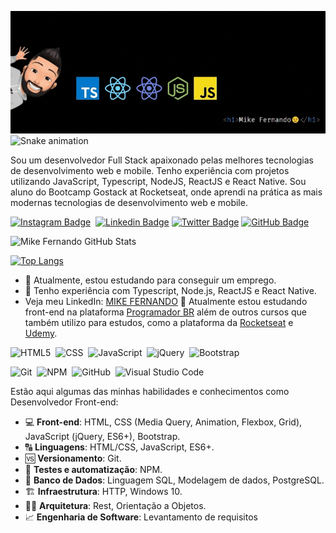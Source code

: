 <img src="assets/github.gif" > <br>
![Snake animation](https://github.com/MikeFernando/MikeFernando/blob/github-user-contribution.svg)

Sou um desenvolvedor Full Stack apaixonado pelas melhores tecnologias de desenvolvimento web e mobile. Tenho experiência com projetos utilizando JavaScript, Typescript, NodeJS, ReactJS e React Native. Sou aluno do Bootcamp Gostack at Rocketseat, onde aprendi na prática as mais modernas tecnologias de desenvolvimento web e mobile.
</br>

<!-- Social Networks -->
[![Instagram Badge](https://img.shields.io/badge/-mikinho021-ec544c?style=social-square&logo=Instagram&logoColor=white&link=https://www.instagram.com/mikinho021/?hl=pt-br)](https://www.instagram.com/mikinho021/?hl=pt-br)&nbsp;
[![Linkedin Badge](https://img.shields.io/badge/-Mike%20Fernando-blue?style=flat-square&logo=Linkedin&logoColor=white&link=https://www.linkedin.com/in/mike-fernando3g)](https://www.linkedin.com/in/mike-fernando3g/)
  [![Twitter Badge](https://img.shields.io/badge/-@MikeraOn-1ca0f1?style=flat-square&labelColor=1ca0f1&logo=twitter&logoColor=white&link=https://twitter.com/lukemorales)](https://twitter.com/MikeraOn)
[![GitHub Badge](https://img.shields.io/badge/-MikeFernando-fff?fffstyle=flat&logo=github&logoColor=black)](https://github.com/MikeFernando)&nbsp;


<!-- GitHub Stats -->
![Mike Fernando GitHub Stats](https://github-readme-stats.vercel.app/api?username=MikeFernando&theme=chartreuse-dark&show_icons=true)

[![Top Langs](https://github-readme-stats.vercel.app/api/top-langs/?username=MikeFernando&layout=compact&theme=chartreuse-dark)](https://github.com/MikeFernando/github-readme-stats)

- 🔭 Atualmente, estou estudando para conseguir um emprego.
- 🌱 Tenho experiência com Typescript, Node.js, ReactJS e React Native.
- Veja meu LinkedIn: [MIKE FERNANDO](https://www.linkedin.com/in/mike-fernando3g/)
🚀 Atualmente estou estudando front-end na plataforma [Programador BR](https://programadorbr.com/) além de outros cursos que também utilizo para estudos, como a plataforma da [Rocketseat](https://rocketseat.com.br) e [Udemy](https://udemy.com.br).

<!-- Languages, libs and frameworks -->
![HTML5](https://img.shields.io/badge/-HTML-fff?style=flat&logo=HTML5)&nbsp;
![CSS](https://img.shields.io/badge/-CSS-fff?style=flat&logo=CSS3&logoColor=1572B6)&nbsp;
![JavaScript](https://img.shields.io/badge/-JavaScript-fff?fff=flat&logoColor=FEAE32&logo=javascript)&nbsp;
![jQuery](https://img.shields.io/badge/-jQuery-4878a0?style=flat&logo=jquery)&nbsp;
![Bootstrap](https://img.shields.io/badge/-Bootstrap-fff?style=flat&logo=bootstrap&logoColor=563D7C)&nbsp;

<!-- Tools Front-end -->
![Git](https://img.shields.io/badge/-Git-fff?fff=flat&logo=git)&nbsp;
![NPM](https://img.shields.io/badge/-NPM-fff?fff=flat&logo=npm)&nbsp;
![GitHub](https://img.shields.io/badge/-GitHub-333333?style=flat&logo=github)&nbsp;
![Visual Studio Code](https://img.shields.io/badge/-Visual%20Studio%20Code-333333?style=flat&logo=visual-studio-code&logoColor=007ACC)&nbsp;

<!-- Skills -->
Estão aqui algumas das minhas habilidades e conhecimentos como Desenvolvedor Front-end:
- 💻 **Front-end**: HTML, CSS (Media Query, Animation, Flexbox, Grid), JavaScript (jQuery, ES6+), Bootstrap.
- 🔠 **Linguagens**: HTML/CSS, JavaScript, ES6+.
- 🆚 **Versionamento**: Git.
- 🧪 **Testes e automatização**: NPM.
- 🎲 **Banco de Dados**: Linguagem SQL, Modelagem de dados, PostgreSQL.
- 🏗️ **Infraestrutura**: HTTP, Windows 10.
- 👷🏻 **Arquitetura**: Rest, Orientação a Objetos.
- 📈 **Engenharia de Software**: Levantamento de requisitos





<!--
**MIKEFERNANDO/DESENVOLVEDOR** is a ✨ _special_ ✨ repository because its `README.md` (this file) appears on your GitHub profile.

Here are some ideas to get you started:

- 🔭 Atualmente, estou estudando para conseguir um emprego...
- 🌱 Atualmente estou aprendendo ...
- 👯 Estou procurando colaborar em...
- 🤔 Estou procurando ajuda com ...
- 💬 Pergunte-me sobre ...
- 📫 Como me encontrar: ...
- 😄 Pronomes: ...
- ⚡ Fato engraçado: ...
-->
